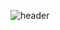 ![header](https://capsule-render.vercel.app/api?type=wave&color=auto&height=300&section=header&text=Welcome%20to<br>Johyeon's%20Github&fontSize=90&animation=blinking)

<!--
**JohyeonNam/JohyeonNam** is a ✨ _special_ ✨ repository because its `README.md` (this file) appears on your GitHub profile.

Here are some ideas to get you started:

- 🔭 I’m currently working on ...
- 🌱 I’m currently learning ...
- 👯 I’m looking to collaborate on ...
- 🤔 I’m looking for help with ...
- 💬 Ask me about ...
- 📫 How to reach me: ...
- 😄 Pronouns: ...
- ⚡ Fun fact: ...
-->
